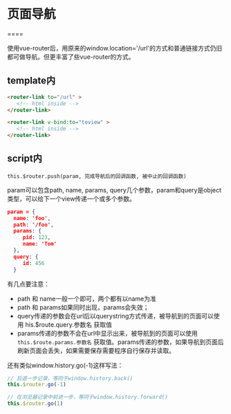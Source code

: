 # 页面导航
====


使用vue-router后，用原来的window.location='/url'的方式和普通链接方式仍旧都可做导航。但更丰富了些vue-router的方式。

## template内
```html
<router-link to="/url" >
   <!-- html inside -->
</router-link>

<router-link v-bind:to="toview" >
   <!-- html inside -->
</router-link>
```

## script内

```
this.$router.push(param, 完成导航后的回调函数, 被中止的回调函数)
```
param可以包含path, name, params, query几个参数，param和query是object类型，可以给下一个view传递一个或多个参数。

```json
param = {
  name: 'foo',
  path: '/foo',
  params: {
     pid: 123,
     name: 'Tom'
  },
  query: {
     id: 456
  }
```
有几点要注意：

* path 和 name一般一个即可，两个都有以name为准
* path 和 params如果同时出现，params会失效；
* query传递的参数会在url后以querystring方式传递，被导航到的页面可以使用 his.$route.query.参数名 获取值
* params传递的参数不会在url中显示出来，被导航到的页面可以使用 `this.$route.params.参数名` 获取值。params传递的参数，如果导航到页面后刷新页面会丢失，如果需要保存需要程序自行保存并读取。



还有类似window.history.go(-1)这样写法：

```javascript
// 后退一步记录，等同于window.history.back()
this.$router.go(-1)

// 在浏览器记录中前进一步，等同于window.history.forward()
this.$router.go(1)

```
